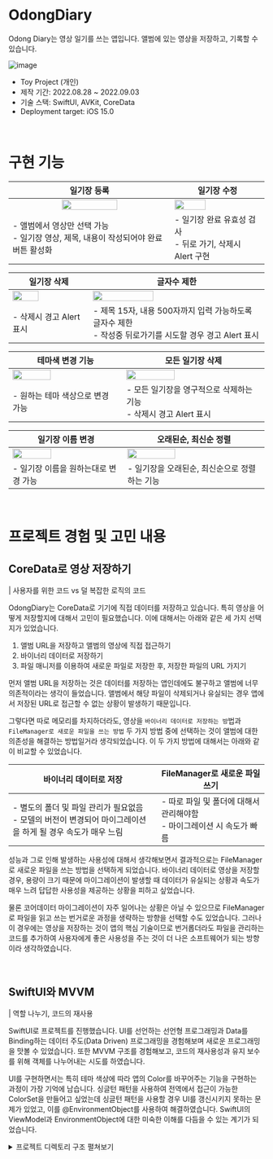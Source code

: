 # OdongDiary
Odong Diary는 영상 일기를 쓰는 앱입니다. 앨범에 있는 영상을 저장하고, 기록할 수 있습니다.

<img alt="image" src="https://user-images.githubusercontent.com/73867548/189175327-5c974ded-d0cd-4d04-b2ca-67397ebdb04d.png">     

- Toy Project (개인)
- 제작 기간: 2022.08.28 ~ 2022.09.03
- 기술 스택: SwiftUI, AVKit, CoreData
- Deployment target: iOS 15.0

<br>

# 구현 기능

| 일기장 등록 | 일기장 수정  |
|---|---|
| <center> <img src = "https://user-images.githubusercontent.com/73867548/189191798-e07b7778-a56c-4d5d-a753-de1f2fdc7c25.gif" width="60%"> </center> |  <img src = "https://user-images.githubusercontent.com/73867548/189190012-a98f5b93-29e7-4a35-9a85-9071e61b523c.gif" width="60%"> |
|  - 앨범에서 영상만 선택 가능 <br> - 일기장 영상, 제목, 내용이 작성되어야 완료 버튼 활성화 |     - 일기장 완료 유효성 검사 <br> - 뒤로 가기, 삭제시 Alert 구현  |

| 일기장 삭제 | 글자수 제한 |
|---|---|
| <img src = "https://user-images.githubusercontent.com/73867548/189189075-ba7d085c-aed1-4bac-bdb6-a6e99fb5160c.gif" width="60%"> | <img src = "https://user-images.githubusercontent.com/73867548/189189057-c359b40c-fcb6-4e28-92e0-481888e2c8f6.gif" width="60%"> |
| - 삭제시 경고 Alert 표시 | - 제목 15자, 내용 500자까지 입력 가능하도록 글자수 제한 <br> - 작성중 뒤로가기를 시도할 경우 경고 Alert 표시 |  

| 테마색 변경 기능  | 모든 일기장 삭제  |
|---|---|
| <img src = "https://user-images.githubusercontent.com/73867548/189189082-f7a0cbb7-3e21-4349-be57-9d0163b5f148.gif" width="60%">  |  <img src = "https://user-images.githubusercontent.com/73867548/189189095-3ff8dbf9-acd5-4da1-8923-6037929e53d0.gif" width="60%"> |
| - 원하는 테마 색상으로 변경 가능  |  - 모든 일기장을 영구적으로 삭제하는 기능 <br> - 삭제시 경고 Alert 표시 |

| 일기장 이름 변경 |  오래된순, 최신순 정렬  |
|---|---|
| <img src = "https://user-images.githubusercontent.com/73867548/189189071-b225950a-d80c-4f63-b722-5c797833559e.gif" width="60%">  | <img src = "https://user-images.githubusercontent.com/73867548/189189086-813a1c26-60b8-4331-af35-637d04ef8c55.gif" width="60%"> |
|  - 일기장 이름을 원하는대로 변경 가능 | - 일기장을 오래된순, 최신순으로 정렬하는 기능  |


<br>

# 프로젝트 경험 및 고민 내용

## CoreData로 영상 저장하기 
| 사용자를 위한 코드 vs 덜 복잡한 로직의 코드

OdongDiary는 CoreData로 기기에 직접 데이터를 저장하고 있습니다. 특히 영상을 어떻게 저장할지에 대해서 고민이 필요했습니다. 이에 대해서는 아래와 같은 세 가지 선택지가 있었습니다.

1. 앨범 URL을 저장하고 앨범의 영상에 직접 접근하기
2. 바이너리 데이터로 저장하기
3. 파일 매니저를 이용하여 새로운 파일로 저장한 후, 저장한 파일의 URL 가지기

먼저 앨범 URL을 저장하는 것은 데이터를 저장하는 앱인데에도 불구하고 앨범에 너무 의존적이라는 생각이 들었습니다. 앨범에서 해당 파일이 삭제되거나 유실되는 경우 앱에서 저장된 URL로 접근할 수 없는 상황이 발생하기 때문입니다.

그렇다면 따로 메모리를 차지하더라도, 영상을 `바이너리 데이터로 저장하는 방`법과 `FileManager로 새로운 파일을 쓰는 방법` 두 가지 방법 중에 선택하는 것이 앨범에 대한 의존성을 해결하는 방법일거라 생각되었습니다. 이 두 가지 방법에 대해서는 아래와 같이 비교할 수 있었습니다.

| 바이너리 데이터로 저장 | FileManager로 새로운 파일 쓰기 |
|---|---|
| - 별도의 폴더 및 파일 관리가 필요없음 <br> - 모델의 버전이 변경되어 마이그레이션을 하게 될 경우 속도가 매우 느림  |  - 따로 파일 및 폴더에 대해서 관리해야함 <br>  - 마이그레이션 시 속도가 빠름 |

성능과 그로 인해 발생하는 사용성에 대해서 생각해보면서 결과적으로는 FileManager로 새로운 파일을 쓰는 방법을 선택하게 되었습니다. 바이너리 데이터로 영상을 저장할 경우, 용량이 크기 때문에 마이그레이션이 발생할 때 데이터가 유실되는 상황과 속도가 매우 느려 답답한 사용성을 제공하는 상황을 피하고 싶었습니다.

물론 코어데이터 마이그레이션이 자주 일어나는 상황은 아닐 수 있으므로 FileManager로 파일을 읽고 쓰는 번거로운 과정을 생략하는 방향을 선택할 수도 있었습니다. 그러나 이 경우에는 영상을 저장하는 것이 앱의 핵심 기술이므로 번거롭더라도 파일을 관리하는 코드를 추가하여 사용자에게 좋은 사용성을 주는 것이 더 나은 소프트웨어가 되는 방향이라 생각하였습니다.

<br>

## SwiftUI와 MVVM
| 역할 나누기, 코드의 재사용

SwiftUI로 프로젝트를 진행했습니다. UI를 선언하는 선언형 프로그래밍과 Data를 Binding하는 데이터 주도(Data Driven) 프로그래밍을 경험해보며 새로운 프로그래밍을 맛볼 수 있었습니다. 또한 MVVM 구조를 경험해보고, 코드의 재사용성과 유지 보수를 위해 객체를 나누어내는 시도를 하였습니다.

UI를 구현하면서는 특히 테마 색상에 따라 앱의 Color를 바꾸어주는 기능을 구현하는 과정이 가장 기억에 남습니다. 싱글턴 패턴을 사용하여 전역에서 접근이 가능한 ColorSet을 만들어고 싶었는데 싱글턴 패턴을 사용할 경우 UI를 갱신시키지 못하는 문제가 있었고, 이를 @EnvironmentObject를 사용하여 해결하였습니다. SwiftUI의 ViewModel과 EnvironmentObject에 대한 미숙한 이해를 다듬을 수 있는 계기가 되었습니다.

<details>
<summary>프로젝트 디렉토리 구조 펼쳐보기</summary>
<div markdown="1">


```bash
├── App/
│   └── OdongDiaryApp.swift
├── CoreData/
│   ├── PersistenceController.swift
│   ├── CoreDataManager.swift
│   ├── Diary+CoreDataClass.swift
│   └── Diary.xcdatamodeld
├── Model/
│   └── DiaryModel.swift
├── View/
│   ├── Modifier/
│   │   └── isHidden.swift
│   ├── HomeView/
│   │   ├── HomeView.swift
│   │   ├── ViewModel/
│   │   │   └── HomeViewModel.swift
│   │   └── Views/
│   │       ├── TitleStackView.swift
│   │       ├── DiaryGridView.swift
│   │       └── DiaryGridCell.swift
│   ├── SettingView/
│   │   ├── SettingView.swift
│   │   └── Views/
│   │       ├── DiaryNameSettingView.swift
│   │       ├── ThemaColorSettingView.swift
│   │       ├── PaletteView.swift
│   │       └── SettingButtonStackView.swift
│   └── DiaryEditView/
│   │   ├── DiaryEditView.swift
│   │   ├── EditViewType.swift
│   │   ├── Views/
│   │   │   ├── NavigationBar/
│   │   │   │   ├── CompleteButton.swift
│   │   │   │   ├── EditButton.swift
│   │   │   │   ├── DeleteButton.swift
│   │   │   │   └── NavigationBackButton.swift
│   │   │   ├── VideoView/
│   │   │   │   ├── VideoView.swift
│   │   │   │   ├── CustomVideoPlayer.swift
│   │   │   │   └── VideoPickerView.swift
│   │   │   └── WriteView/
│   │   │       ├── WriteView.swift
│   │   │       ├── TitleView.swift
│   │   │       ├── TitleTextEditor.swift
│   │   │       └── BodyTextEditor.swift
│   │   └── ViewModel/
│   │       └── DiaryEditViewModel.swift
├── Util/
│   └── VideoFileManager.swift
├── Extension/
│   ├── URL+.swift
│   ├── UIApplicationKeyboard.swift
│   └── Date+.swift
├── Design/
│   ├── ColorPalette.swift
│   └── ColorSet.swift
└── Resource/
    ├── Assets.xcassets
    └── Preview Content/
        └── Preview Assets.xcassets
```

</div>
</details>


<br>
